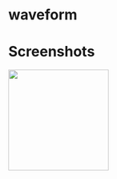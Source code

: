 # waveform
 
Screenshots
============

<div>
<img width="200" src="https:https://user-images.githubusercontent.com/48210879/73589986-70aedf00-4520-11ea-80ca-98703bfcd738.jpg">
</div>

